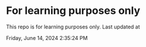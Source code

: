 # For learning purposes only
This repo is for learning purposes only.
Last updated at

Friday, June 14, 2024 2:35:24 PM

